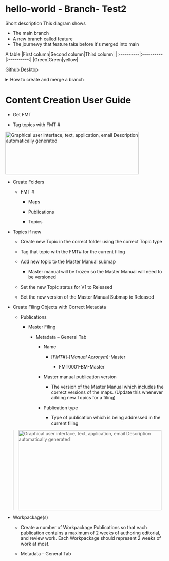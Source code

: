 # hello-world - Branch- Test2
Short description
This diagram shows
- The main branch
- A new branch called feature
- The journewy that feature take before it's merged into main

A table
|First column|Second column|Third column|
|:----------|:----------|:----------:|
|Green|Green|yellow|

[Github Desktop](https://desktop.github.com/)

<details> <summary>How to create and merge a branch</summary>
  - Create a branch
  
  - Make changes and commit changes
  
  - Submit a pull request
  
  - Discuss the changes
  
  - Merge the branch to the main
  
  </details>


# Content Creation User Guide
-   Get FMT

-   Tag topics with FMT \#

<img src="media/image1.png" style="width:4.32718in;height:1.3875in"
alt="Graphical user interface, text, application, email Description automatically generated" />

-   Create Folders

    -   FMT \#

        -   Maps

        -   Publications

        -   Topics

-   Topics if new

    -   Create new Topic in the correct folder using the correct Topic
        type

    -   Tag that topic with the FMT# for the current filing

    -   Add new topic to the Master Manual submap

        -   Master manual will be frozen so the Master Manual will need
            to be versioned

    -   Set the new Topic status for V1 to Released

    -   Set the new version of the Master Manual Submap to Released

-   Create Filing Objects with Correct Metadata

    -   Publications

        -   Master Filing

            -   Metadata – General Tab

                -   Name

                    -   \[*FMT#*\]-\[*Manual Acronym*\]-Master

                        -   FMT0001-BM-Master

                -   Master manual publication version

                    -   The version of the Master Manual which includes
                        the correct versions of the maps. (Update this
                        whenever adding new Topics for a filing)

                -   Publication type

                    -   Type of publication which is being addressed in
                        the current filing

> <img src="media/image2.png" style="width:4.64691in;height:2.58388in"
> alt="Graphical user interface, text, application, email Description automatically generated" />

-   Workpackage(s)

    -   Create a number of Workpackage Publications so that each
        publication contains a maximum of 2 weeks of authoring
        editorial, and review work. Each Workpackage should represent 2
        weeks of work at most.

    -   Metadata – General Tab
